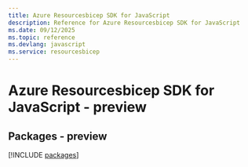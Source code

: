 ```yaml
---
title: Azure Resourcesbicep SDK for JavaScript
description: Reference for Azure Resourcesbicep SDK for JavaScript
ms.date: 09/12/2025
ms.topic: reference
ms.devlang: javascript
ms.service: resourcesbicep
---
```

# Azure Resourcesbicep SDK for JavaScript - preview
## Packages - preview
[!INCLUDE [packages](resourcesbicep-index.md)]